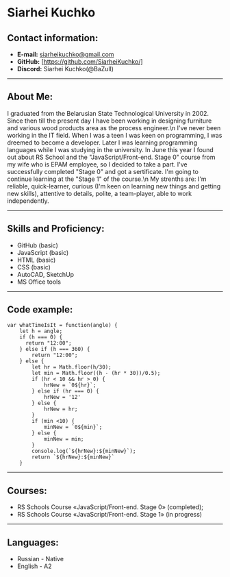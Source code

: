 # **Siarhei Kuchko**
## Contact information:
* **E-mail:** siarheikuchko@gmail.com
* **GitHub:** [https://github.com/SiarheiKuchko/]
* **Discord:** Siarhei Kuchko(@BaZull)

-----------
## About Me:

I graduated from the Belarusian State Technological University in 2002. Since then till the present day I have been working in designing furniture and various wood products area as the process engineer.\n
I've never been working in the IT field. When I was a teen I was keen on programming, I was dreemed to become a developer. Later I was learning programming languages while I was studying in the university. In June this year I found out about RS School and the "JavaScript/Front-end. Stage 0" course from my wife who is EPAM employee, so I decided to take a part. I've successfully completed "Stage 0" and got a sertificate. I'm going to continue learning at the "Stage 1" of the course.\n
My strenths are: I'm reliable, quick-learner, curious (I'm keen on learning new things and getting new skills), attentive to details, polite, a team-player, able to work independently.

----------
## Skills and Proficiency:
 - GitHub (basic)
 - JavaScript (basic)
 - HTML (basic)
 - CSS (basic)
 - AutoCAD, SketchUp
 - MS Office tools

-----------
## Code example:

```
var whatTimeIsIt = function(angle) {  
    let h = angle;
    if (h === 0) {
      return "12:00";
    } else if (h === 360) {
        return "12:00";
    } else {
        let hr = Math.floor(h/30);
        let min = Math.floor((h - (hr * 30))/0.5);
        if (hr < 10 && hr > 0) {
            hrNew = `0${hr}`;
        } else if (hr === 0) {
            hrNew = '12'
        } else {
            hrNew = hr;
        }
        if (min <10) {
            minNew = `0${min}`;
        } else {
            minNew = min;
        }
        console.log(`${hrNew}:${minNew}`);
        return `${hrNew}:${minNew}`
    }
```
-----------
## Courses:

- RS Schools Course «JavaScript/Front-end. Stage 0» (completed);
- RS Schools Course «JavaScript/Front-end. Stage 1» (in progress)

-----------
## Languages:

* Russian - Native
* English - A2
